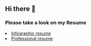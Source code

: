 ## Hi there :wave:
### Please take a look on my Resume 
<li><a href="Emilia Lubanska - Oledzka Infografic Resume.pdf">Infographic resume</a>
<li><a href="Emilia Oledzka Resume.pdf">Professional resume</a>